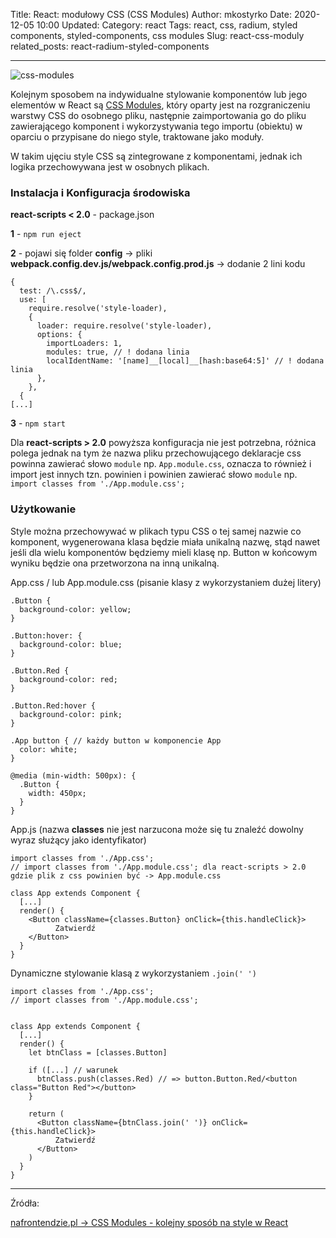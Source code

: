 Title: React: modułowy CSS (CSS Modules)
Author: mkostyrko
Date: 2020-12-05 10:00
Updated:
Category: react
Tags: react, css, radium, styled components, styled-components, css modules
Slug: react-css-moduly
related_posts: react-radium-styled-components

---

![css-modules](https://raw.githubusercontent.com/css-modules/logos/master/css-modules-logo.png)


Kolejnym sposobem na indywidualne stylowanie komponentów lub jego elementów w React są [CSS Modules](https://github.com/css-modules/css-modules), który oparty jest na rozgraniczeniu warstwy CSS do osobnego pliku, następnie zaimportowania go do pliku zawierającego komponent i wykorzystywania tego importu (obiektu) w oparciu o przypisane do niego style, traktowane jako moduły.

W takim ujęciu style CSS są zintegrowane z komponentami,  jednak ich logika przechowywana jest w osobnych plikach.


### Instalacja i Konfiguracja środowiska

**react-scripts < 2.0** - package.json

**1** - `npm run eject`

**2** - pojawi się folder **config** -> pliki **webpack.config.dev.js/webpack.config.prod.js** -> dodanie 2 lini kodu

    {
      test: /\.css$/,
      use: [
        require.resolve('style-loader),
        {
          loader: require.resolve('style-loader),
          options: {
            importLoaders: 1,
            modules: true, // ! dodana linia
            localIdentName: '[name]__[local]__[hash:base64:5]' // ! dodana linia
          },
        },
      {
    [...]

**3** - `npm start`

Dla **react-scripts > 2.0** powyższa konfiguracja nie jest potrzebna, różnica polega jednak na tym że nazwa pliku przechowującego deklaracje css powinna zawierać słowo `module` np. `App.module.css`, oznacza to również i import jest innych tzn. powinien i powinien zawierać słowo `module` np. `import classes from './App.module.css';`

### Użytkowanie

Style można przechowywać w plikach typu CSS o tej samej nazwie co komponent, wygenerowana klasa będzie miała unikalną nazwę, stąd nawet jeśli dla wielu komponentów będziemy mieli klasę np. Button w końcowym wyniku będzie ona przetworzona na inną unikalną.

App.css / lub App.module.css (pisanie klasy z wykorzystaniem dużej litery)


    .Button {
      background-color: yellow;
    }

    .Button:hover: {
      background-color: blue;
    }

    .Button.Red {
      background-color: red;
    }

    .Button.Red:hover {
      background-color: pink;
    }

    .App button { // każdy button w komponencie App
      color: white;
    }

    @media (min-width: 500px): {
      .Button {
        width: 450px;
      }
    }

App.js (nazwa **classes** nie jest narzucona może się tu znaleźć dowolny wyraz służący jako identyfikator)

    import classes from './App.css';
    // import classes from './App.module.css'; dla react-scripts > 2.0 gdzie plik z css powinien być -> App.module.css

    class App extends Component {
      [...]
      render() {
        <Button className={classes.Button} onClick={this.handleClick}>
              Zatwierdź
        </Button>
      }
    }

Dynamiczne stylowanie klasą z wykorzystaniem `.join(' ')`

    import classes from './App.css';
    // import classes from './App.module.css';


    class App extends Component {
      [...]
      render() {
        let btnClass = [classes.Button]

        if ([...] // warunek
          btnClass.push(classes.Red) // => button.Button.Red/<button class="Button Red"></button>
        }

        return (
          <Button className={btnClass.join(' ')} onClick={this.handleClick}>
              Zatwierdź
          </Button>
        )
      }
    }


---


Źródła:

[nafrontendzie.pl -> CSS Modules - kolejny sposób na style w React](https://www.nafrontendzie.pl/css-modules-kolejny-sposob-style-react)


